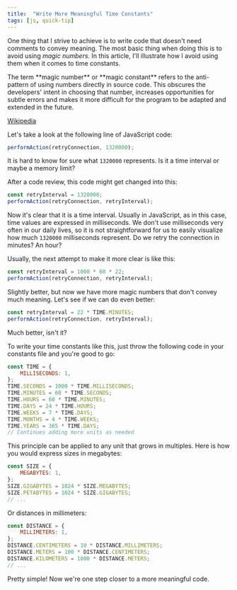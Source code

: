 ```yaml
---
title:  "Write More Meaningful Time Constants"
tags: [js, quick-tip]
---
```


One thing that I strive to achieve is to write code that doesn't need comments to convey meaning. The most basic thing when doing this is to avoid using *magic numbers*. In this article, I'll illustrate how I avoid using them when it comes to time constants.

<quote>
The term **magic number** or **magic constant** refers to the anti-pattern of using numbers directly in source code. This obscures the developers' intent in choosing that number, increases opportunities for subtle errors and makes it more difficult for the program to be adapted and extended in the future.

[Wikipedia](https://en.wikipedia.org/wiki/Magic_number_%28programming%29)
</quote>

Let's take a look at the following line of JavaScript code:

```js
performAction(retryConnection, 1320000);
```

It is hard to know for sure what `1320000` represents. Is it a time interval or maybe a memory limit?

After a code review, this code might get changed into this:

```js
const retryInterval = 1320000;
performAction(retryConnection, retryInterval);
```

Now it's clear that it is a time interval. Usually in JavaScript, as in this case, time values are expressed in milliseconds. We don't use milliseconds very often in our daily lives, so it is not straightforward for us to easily visualize how much `1320000` milliseconds represent. Do we retry the connection in minutes? An hour?

Usually, the next attempt to make it more clear is like this:

```js
const retryInterval = 1000 * 60 * 22;
performAction(retryConnection, retryInterval);
```

Slightly better, but now we have more magic numbers that don't convey much meaning. Let's see if we can do even better:

```js
const retryInterval = 22 * TIME.MINUTES;
performAction(retryConnection, retryInterval);
```

Much better, isn't it?

To write your time constants like this, just throw the following code in your constants file and you're good to go:

```js
const TIME = {
	MILLISECONDS: 1,
};
TIME.SECONDS = 1000 * TIME.MILLISECONDS;
TIME.MINUTES = 60 * TIME.SECONDS;
TIME.HOURS = 60 * TIME.MINUTES;
TIME.DAYS = 24 * TIME.HOURS;
TIME.WEEKS = 7 * TIME.DAYS;
TIME.MONTHS = 4 * TIME.WEEKS;
TIME.YEARS = 365 * TIME.DAYS;
// Continues adding more units as needed
```

This principle can be applied to any unit that grows in multiples. Here is how you would express sizes in megabytes:

```js
const SIZE = {
	MEGABYTES: 1,
};
SIZE.GIGABYTES = 1024 * SIZE.MEGABYTES;
SIZE.PETABYTES = 1024 * SIZE.GIGABYTES;
// ...
```

Or distances in millimeters:

```js
const DISTANCE = {
	MILLIMETERS: 1,
};
DISTANCE.CENTIMETERS = 10 * DISTANCE.MILLIMETERS;
DISTANCE.METERS = 100 * DISTANCE.CENTIMETERS;
DISTANCE.KILOMETERS = 1000 * DISTANCE.METERS;
// ...
```

Pretty simple! Now we're one step closer to a more meaningful code.



